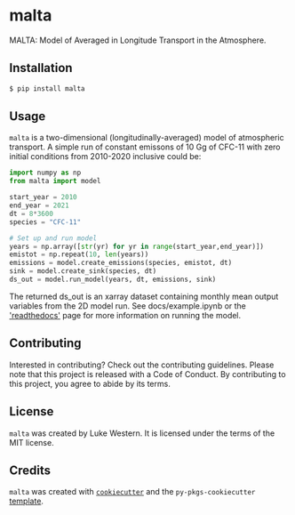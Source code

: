 # malta

MALTA: Model of Averaged in Longitude Transport in the Atmosphere.

## Installation

```bash
$ pip install malta
```

## Usage

`malta` is a two-dimensional (longitudinally-averaged) model of atmospheric transport.
A simple run of constant emissons of 10 Gg of CFC-11 with zero initial conditions
from 2010-2020 inclusive could be:
```python
import numpy as np
from malta import model

start_year = 2010
end_year = 2021
dt = 8*3600
species = "CFC-11"

# Set up and run model
years = np.array([str(yr) for yr in range(start_year,end_year)])
emistot = np.repeat(10, len(years))
emissions = model.create_emissions(species, emistot, dt)
sink = model.create_sink(species, dt)
ds_out = model.run_model(years, dt, emissions, sink) 
```
The returned ds_out is an xarray dataset containing monthly mean output variables from 
the 2D model run.
See docs/example.ipynb or the ['readthedocs'](https://malta.readthedocs.io/en/latest/index.html) page for more information on running the model.

## Contributing

Interested in contributing? Check out the contributing guidelines. Please note that this project is released with a Code of Conduct. By contributing to this project, you agree to abide by its terms.

## License

`malta` was created by Luke Western. It is licensed under the terms of the MIT license.

## Credits

`malta` was created with [`cookiecutter`](https://cookiecutter.readthedocs.io/en/latest/) and the `py-pkgs-cookiecutter` [template](https://github.com/py-pkgs/py-pkgs-cookiecutter).
